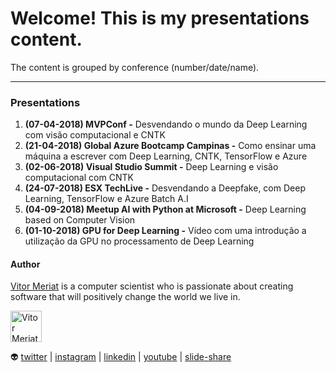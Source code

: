 # Welcome! This is my presentations content.

The content is grouped by conference (number/date/name).

---

### Presentations

1. **(07-04-2018) MVPConf -** Desvendando o mundo da Deep Learning com visão computacional e CNTK
2. **(21-04-2018) Global Azure Bootcamp Campinas -** Como ensinar uma máquina a escrever com Deep Learning, CNTK, TensorFlow e Azure 
3. **(02-06-2018) Visual Studio Summit -** Deep Learning e visão computacional com CNTK
4. **(24-07-2018) ESX TechLive -** Desvendando a Deepfake, com Deep Learning, TensorFlow e Azure Batch A.I
5. **(04-09-2018) Meetup AI with Python at Microsoft -** Deep Learning based on Computer Vision
6. **(01-10-2018) GPU for Deep Learning -** Vídeo com uma introdução a utilização da GPU no processamento de Deep Learning


#### Author

[Vitor Meriat](http://www.vitormeriat.com.br/) is a computer scientist who is passionate about creating software that will positively change the world we live in.

<img alt="Vitor Meriat" src="http://www.vitormeriat.com.br/assets/images/profile.jpg" height="50" width="50">

:alien: <a class="fa fa-twitter" aria-hidden="true" href="https://twitter.com/vitormeriat" target="_blank"> twitter</a> | <a class="fa fa-instagram" aria-hidden="true" href="https://www.instagram.com/vitormeriat/" target="_blank"> instagram</a> | <a class="fa fa-linkedin" aria-hidden="true" href="https://www.linkedin.com/in/vitormeriat" target="_blank"> linkedin</a> | <a class="fa fa-youtube" aria-hidden="true" href="https://www.youtube.com/user/vitormeriat/" target="_blank"> youtube</a> | <a class="fa fa-slideshare" aria-hidden="true" href="https://www.slideshare.net/VitorMeriat/" target="_blank"> slide-share</a>